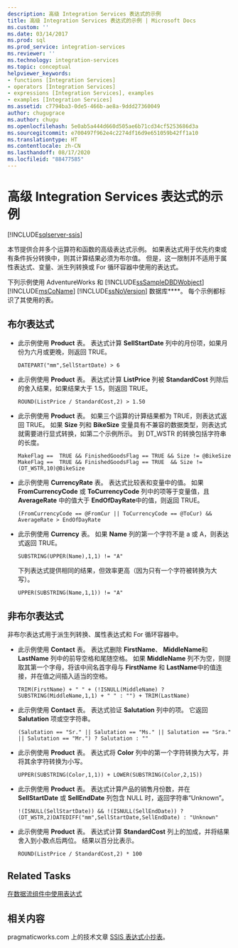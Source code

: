 ```yaml
---
description: 高级 Integration Services 表达式的示例
title: 高级 Integration Services 表达式的示例 | Microsoft Docs
ms.custom: ''
ms.date: 03/14/2017
ms.prod: sql
ms.prod_service: integration-services
ms.reviewer: ''
ms.technology: integration-services
ms.topic: conceptual
helpviewer_keywords:
- functions [Integration Services]
- operators [Integration Services]
- expressions [Integration Services], examples
- examples [Integration Services]
ms.assetid: c7794ba3-0de5-466b-ae8a-9ddd27360049
author: chugugrace
ms.author: chugu
ms.openlocfilehash: 5e0ab5a444d660d505ae6b71cd34cf5253686d3a
ms.sourcegitcommit: e700497f962e4c2274df16d9e651059b42ff1a10
ms.translationtype: HT
ms.contentlocale: zh-CN
ms.lasthandoff: 08/17/2020
ms.locfileid: "88477585"
---
```

# <a name="examples-of-advanced-integration-services-expressions"></a>高级 Integration Services 表达式的示例

[!INCLUDE[sqlserver-ssis](../../includes/applies-to-version/sqlserver-ssis.md)]


  本节提供合并多个运算符和函数的高级表达式示例。 如果表达式用于优先约束或有条件拆分转换中，则其计算结果必须为布尔值。 但是，这一限制并不适用于属性表达式、变量、派生列转换或 For 循环容器中使用的表达式。  
  
 下列示例使用 AdventureWorks 和 [!INCLUDE[ssSampleDBDWobject](../../includes/sssampledbdwobject-md.md)][!INCLUDE[msCoName](../../includes/msconame-md.md)] [!INCLUDE[ssNoVersion](../../includes/ssnoversion-md.md)] 数据库****。 每个示例都标识了其使用的表。  
  
## <a name="boolean-expressions"></a>布尔表达式  
  
-   此示例使用 **Product** 表。 表达式计算 **SellStartDate** 列中的月份项，如果月份为六月或更晚，则返回 TRUE。  
  
    ```  
    DATEPART("mm",SellStartDate) > 6  
    ```  
  
-   此示例使用 **Product** 表。 表达式计算 **ListPrice** 列被 **StandardCost** 列除后的舍入结果，如果结果大于 1.5，则返回 TRUE。  
  
    ```  
    ROUND(ListPrice / StandardCost,2) > 1.50  
    ```  
  
-   此示例使用 **Product** 表。 如果三个运算的计算结果都为 TRUE，则表达式返回 TRUE。 如果 **Size** 列和 **BikeSize** 变量具有不兼容的数据类型，则表达式就需要进行显式转换，如第二个示例所示。 到 DT_WSTR 的转换包括字符串的长度。  
  
    ```  
    MakeFlag ==  TRUE && FinishedGoodsFlag == TRUE && Size != @BikeSize  
    MakeFlag ==  TRUE && FinishedGoodsFlag == TRUE  && Size != (DT_WSTR,10)@BikeSize  
    ```  
  
-   此示例使用 **CurrencyRate** 表。 表达式比较表和变量中的值。 如果 **FromCurrencyCode** 或 **ToCurrencyCode** 列中的项等于变量值，且 **AverageRate** 中的值大于 **EndOfDayRate**中的值，则返回 TRUE。  
  
    ```  
    (FromCurrencyCode == @FromCur || ToCurrencyCode == @ToCur) && AverageRate > EndOfDayRate  
    ```  
  
-   此示例使用 **Currency** 表。 如果 **Name** 列的第一个字符不是 a 或 A，则表达式返回 TRUE。  
  
    ```  
    SUBSTRING(UPPER(Name),1,1) != "A"  
    ```  
  
     下列表达式提供相同的结果，但效率更高（因为只有一个字符被转换为大写）。  
  
    ```  
    UPPER(SUBSTRING(Name,1,1)) != "A"  
    ```  
  
## <a name="non-boolean-expressions"></a>非布尔表达式  
 非布尔表达式用于派生列转换、属性表达式和 For 循环容器中。  
  
-   此示例使用 **Contact** 表。 表达式删除 **FirstName**、 **MiddleName**和 **LastName** 列中的前导空格和尾随空格。 如果 **MiddleName** 列不为空，则提取其第一个字母，将该中间名首字母与 **FirstName** 和 **LastName**中的值连接，并在值之间插入适当的空格。  
  
    ```  
    TRIM(FirstName) + " " + (!ISNULL(MiddleName) ? SUBSTRING(MiddleName,1,1) + " " : "") + TRIM(LastName)  
    ```  
  
-   此示例使用 **Contact** 表。 表达式验证 **Salutation** 列中的项。 它返回 **Salutation** 项或空字符串。  
  
    ```  
    (Salutation == "Sr." || Salutation == "Ms." || Salutation == "Sra." || Salutation == "Mr.") ? Salutation : ""  
    ```  
  
-   此示例使用 **Product** 表。 表达式将 **Color** 列中的第一个字符转换为大写，并将其余字符转换为小写。  
  
    ```  
    UPPER(SUBSTRING(Color,1,1)) + LOWER(SUBSTRING(Color,2,15))  
    ```  
  
-   此示例使用 **Product** 表。 表达式计算产品的销售月份数，并在 **SellStartDate** 或 **SellEndDate** 列包含 NULL 时，返回字符串“Unknown”。  
  
    ```  
    !(ISNULL(SellStartDate)) && !(ISNULL(SellEndDate)) ? (DT_WSTR,2)DATEDIFF("mm",SellStartDate,SellEndDate) : "Unknown"  
    ```  
  
-   此示例使用 **Product** 表。 表达式计算 **StandardCost** 列上的加成，并将结果舍入到小数点后两位。 结果以百分比表示。  
  
    ```  
    ROUND(ListPrice / StandardCost,2) * 100  
    ```  
  
## <a name="related-tasks"></a>Related Tasks  
 [在数据流组件中使用表达式](https://msdn.microsoft.com/library/9181b998-d24a-41fb-bb3c-14eee34f910d)  
  
## <a name="related-content"></a>相关内容  
 pragmaticworks.com 上的技术文章 [SSIS 表达式小抄表](https://go.microsoft.com/fwlink/?LinkId=746575)。  
  
  

